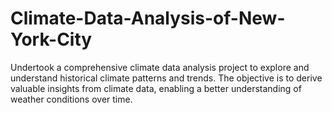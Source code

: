 # Climate-Data-Analysis-of-New-York-City
Undertook a comprehensive climate data analysis project to explore and understand historical climate patterns and trends. The objective is to derive valuable insights from climate data, enabling a better understanding of weather conditions over time.
